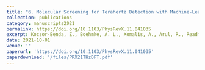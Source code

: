 ```yaml
---
title: "6. Molecular Screening for Terahertz Detection with Machine-Learning-Based Methods"
collection: publications
category: manuscripts2021
permalink: https://doi.org/10.1103/PhysRevX.11.041035
excerpt: Koczor-Benda, Z., Boehmke, A. L., Xomalis, A., Arul, R., Readman, C., Baumberg, J. J., & Rosta, E. (2021). Physical Review X, 11(4), 041035.
date: 2021-10-01
venue: ''
paperurl: 'https://doi.org/10.1103/PhysRevX.11.041035'
paperdownload: '/files/PRX21THzDFT.pdf'
---
```

